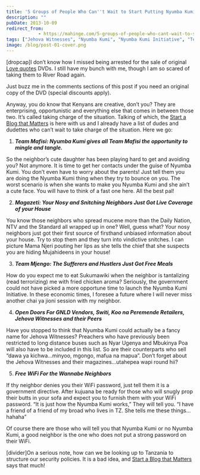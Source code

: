 ```yaml
---
title: '5 Groups of People Who Can''t Wait to Start Putting Nyumba Kumi Initiative to Work'
description: ""
pubDate: 2013-10-09
redirect_from:
            - https://mahinge.com/5-groups-of-people-who-cant-wait-to-start-putting-nyumba-kumi-initiative-to-work/
tags: ["Jehova Witnesses", "Nyumba Kumi", "Nyumba Kumi Initiative", "Team Mafisi", "Affiliate Marketing", "Wannabe Neighbors"]
image: /blog/post-01-cover.png
---
```

\[dropcap]I don’t know how I missed being arrested for the sale of original [Love quotes](http://www.lovequotes.co.ke/ "Are We Really One? My Analysis of Actions Resulting From the Westgate Mall Attack") DVDs. I still have my bunch with me, though I am so scared of taking them to River Road again.

<!--more-->

Just buzz me in the comments sections of this post if you need an original copy of the DVD (special discounts apply).

Anyway, you do know that Kenyans are creative, don’t you? They are enterprising, opportunistic and everything else that comes in between those two. It’s called taking charge of the situation. Talking of which, the [Start a Blog that Matters](https://mahinge.com/ "Is Ole Lenku the Dumbest Secretary in the Cabinet? | Questions arising from the Nyumba Kumi Initiative") is here with us and I already have a list of dudes and dudettes who can’t wait to take charge of the situation. Here we go:

1.  _**Team Mafisi: Nyumba Kumi gives all Team Mafisi the opportunity to mingle and tangle.**_

So the neighbor’s cute daughter has been playing hard to get and avoiding you? Not anymore. It is time to get her contacts under the guise of Nyumba Kumi. You don’t even have to worry about the parents! Just tell them you are doing the Nyumba Kumi thing when they try to bounce on you. The worst scenario is when she wants to make you Nyumba Kumi and she ain’t a cute face. You will have to think of a fast one here. All the best pal!

2.  _**Magazeti: Your Nosy and Snitching Neighbors Just Got Live Coverage of your House**_

You know those neighbors who spread mucene more than the Daily Nation, NTV and the Standard all wrapped up in one? Well, guess what? Your nosy neighbors just got their first source of firsthand unbiased information about your house. Try to stop them and they turn into vindictive snitches. I can picture Mama Njeri pouting her lips as she tells the chief that she suspects you are hiding Mujahideens in your house!

3.  _**Team Mjengo: The Sufferers and Hustlers Just Got Free Meals**_

How do you expect me to eat Sukumawiki when the neighbor is tantalizing (read terrorizing) me with fried chicken aroma? Seriously, the government could not have picked a more opportune time to launch the Nyumba Kumi Initiative. In these economic times, I foresee a future where I will never miss another chai ya jioni session with my neighbor.

4.  _**Open Doors For GNLD Vendors, Switi, Koo na Peremende Retailers, Jehova Witnesses and their Peers**_

Have you stopped to think that Nyumba Kumi could actually be a fancy name for Jehova Witnesses? Preachers who have previously been restricted to long distance buses such as Nyar Ugenya and Mbukinya Poa will also have to be included in this list. So are their counterparts who sell “dawa ya kichwa…minyoo, mgongo, mafua na mapua”. Don’t forget about the Jehova Witnesses and their magazines…utahepea wapi round hii?

5.  _**Free WiFi For the Wannabe Neighbors**_

If thy neighbor denies you their WiFi password, just tell them it is a government directive. After kujuana be ready for those who will snugly prop their butts in your sofa and expect you to furnish them with your WiFi password. “It is just how the Nyumba Kumi works,” They will tell you. “I have a friend of a friend of my broad who lives in TZ. She tells me these things…hahaha”

Of course there are those who will tell you that Nyumba Kumi or no Nyumba Kumi, a good neighbor is the one who does not put a strong password on their WiFi.

\[divider]On a serious note, how can we be looking up to Tanzania to structure our security policies. It is a bad idea, and [Start a Blog that Matters](https://mahinge.com/ "Is Ole Lenku the Dumbest Secretary in the Cabinet? | Questions arising from the Nyumba Kumi Initiative") says that much!
